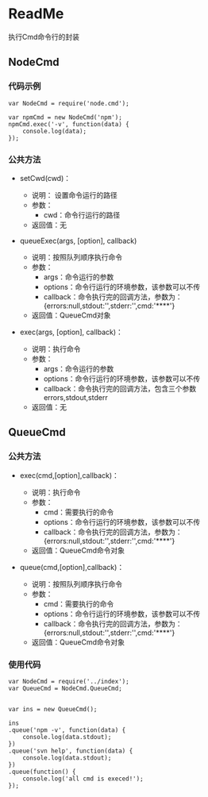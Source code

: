 # ReadMe #

执行Cmd命令行的封装

## NodeCmd ##

### 代码示例 ###

	var NodeCmd = require('node.cmd');

	var npmCmd = new NodeCmd('npm');
	npmCmd.exec('-v', function(data) {
		console.log(data);
	});

### 公共方法 ###

- setCwd(cwd)：
	* 说明： 设置命令运行的路径
	* 参数：
		* cwd：命令行运行的路径
	* 返回值：无
	
- queueExec(args, [option], callback)
	* 说明：按照队列顺序执行命令
	* 参数：
		* args：命令运行的参数
		* options：命令行运行的环境参数，该参数可以不传
		* callback：命令执行完的回调方法，参数为：{errors:null,stdout:'',stderr:'',cmd:'****'}
	* 返回值：QueueCmd对象

- exec(args, [option], callback)：
	* 说明：执行命令
	* 参数：
		* args：命令运行的参数
		* options：命令行运行的环境参数，该参数可以不传
		* callback：命令执行完的回调方法，包含三个参数errors,stdout,stderr
	* 返回值：无

## QueueCmd ##

### 公共方法 ###

- exec(cmd,[option],callback)：
	* 说明：执行命令
	* 参数：
		* cmd：需要执行的命令
		* options：命令行运行的环境参数，该参数可以不传
		* callback：命令执行完的回调方法，参数为：{errors:null,stdout:'',stderr:'',cmd:'****'}
	* 返回值：QueueCmd命令对象

- queue(cmd,[option],callback)：
	* 说明：按照队列顺序执行命令
	* 参数：
		* cmd：需要执行的命令
		* options：命令行运行的环境参数，该参数可以不传
		* callback：命令执行完的回调方法，参数为：{errors:null,stdout:'',stderr:'',cmd:'****'}
	* 返回值：QueueCmd命令对象


### 使用代码 ###

	var NodeCmd = require('../index');
	var QueueCmd = NodeCmd.QueueCmd;


	var ins = new QueueCmd();

	ins
	.queue('npm -v', function(data) {
		console.log(data.stdout);
	})
	.queue('svn help', function(data) {
		console.log(data.stdout);
	})
	.queue(function() {
		console.log('all cmd is execed!');
	});

